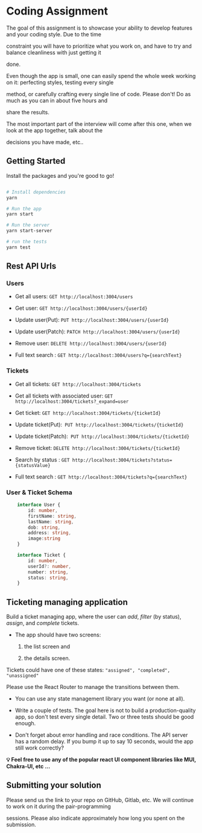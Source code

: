 # Coding Assignment

The goal of this assignment is to showcase your ability to develop features and your coding style. Due to the time

constraint you will have to prioritize what you work on, and have to try and balance cleanliness with just getting it

done.

Even though the app is small, one can easily spend the whole week working on it: perfecting styles, testing every single

method, or carefully crafting every single line of code. Please don't! Do as much as you can in about five hours and

share the results.

The most important part of the interview will come after this one, when we look at the app together, talk about the

decisions you have made, etc..

## Getting Started

Install the packages and you're good to go!

```bash

# Install dependencies
yarn

# Run the app
yarn start

# Run the server
yarn start-server

# run the tests
yarn test

```

## Rest API Urls

### Users

- Get all users: `GET http://localhost:3004/users`

- Get user: `GET http://localhost:3004/users/{userId}`

- Update user(Put): `PUT http://localhost:3004/users/{userId}`

- Update user(Patch): `PATCH http://localhost:3004/users/{userId}`

- Remove user: `DELETE http://localhost:3004/users/{userId}`

- Full text search : `GET http://localhost:3004/users?q={searchText}`

### Tickets

- Get all tickets: `GET http://localhost:3004/tickets`

- Get all tickets with associated user: `GET http://localhost:3004/tickets?_expand=user`

- Get ticket: `GET http://localhost:3004/tickets/{ticketId}`

- Update ticket(Put):` PUT http://localhost:3004/tickets/{ticketId}`

- Update ticket(Patch):` PUT http://localhost:3004/tickets/{ticketId}`

- Remove ticket: `DELETE http://localhost:3004/tickets/{ticketId}`

- Search by status : `GET http://localhost:3004/tickets?status={statusValue}`

- Full text search : `GET http://localhost:3004/tickets?q={searchText}`

### User & Ticket Schema

```typeScript
    interface User {
        id: number,
        firstName: string,
        lastName: string,
        dob: string,
        address: string,
        image:string
    }

    interface Ticket {
        id: number,
        userId?: number,
        number: string,
        status: string,
    }
```

## Ticketing managing application

Build a ticket managing app, where the user can _add_, _filter_ (by status), _assign_, and _complete_ tickets.

- The app should have two screens:

  1.  the list screen and

  2.  the details screen.

Tickets could have one of these states: `"assigned", "completed", "unassigned"`

Please use the React Router to manage the transitions between them.

- You can use any state management library you want (or none at all).

- Write a couple of tests. The goal here is not to build a production-quality app, so don't test every single detail. Two or three tests should be good enough.

- Don't forget about error handling and race conditions. The API server has a random delay. If you bump it up to say 10 seconds, would the app still work correctly?

**💡 Feel free to use any of the popular react UI component libraries like MUI, Chakra-UI, etc ...**

## Submitting your solution

Please send us the link to your repo on GitHub, Gitlab, etc. We will continue to work on it during the pair-programming

sessions. Please also indicate approximately how long you spent on the submission.
